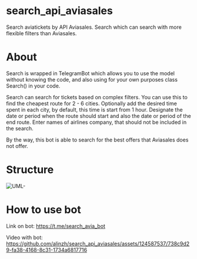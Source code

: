 # search_api_aviasales
Search aviatickets by API Aviasales.
Search which can search with more flexible filters than Aviasales.

# About
Search is wrapped in TelegramBot which allows you to use the model without knowing the code, and also using for your own purposes class Search() in your code.

Search can search for tickets based on complex filters. You can use this to find the cheapest route for 2 - 6 cities. Optionally add the desired time spent in each city, by default, this time is start from 1 hour. Designate the date or period when the route should start and also the date or period of the end route. Enter names of airlines company, that should not be included in the search.

By the way, this bot is able to search for the best offers that Aviasales does not offer.

# Structure
![UML-](https://github.com/alinzh/search_api_aviasales/assets/124587537/338fecf1-a401-499b-a46e-cbcb44ba4911)

# How to use bot

Link on bot:
https://t.me/search_avia_bot

Video with bot:
https://github.com/alinzh/search_api_aviasales/assets/124587537/738c9d29-fa38-4168-8c31-1734a6817716







